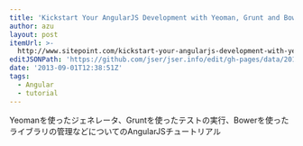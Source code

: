 ```yaml
---
title: 'Kickstart Your AngularJS Development with Yeoman, Grunt and Bower - SitePoint'
author: azu
layout: post
itemUrl: >-
  http://www.sitepoint.com/kickstart-your-angularjs-development-with-yeoman-grunt-and-bower/
editJSONPath: 'https://github.com/jser/jser.info/edit/gh-pages/data/2013/09/index.json'
date: '2013-09-01T12:38:51Z'
tags:
  - Angular
  - tutorial
---
```

Yeomanを使ったジェネレータ、Gruntを使ったテストの実行、Bowerを使ったライブラリの管理などについてのAngularJSチュートリアル
